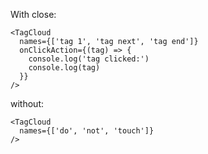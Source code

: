 With close:

    <TagCloud
      names={['tag 1', 'tag next', 'tag end']}
      onClickAction={(tag) => {
        console.log('tag clicked:')
        console.log(tag)
      }}
    />

without:

    <TagCloud
      names={['do', 'not', 'touch']}
    />
